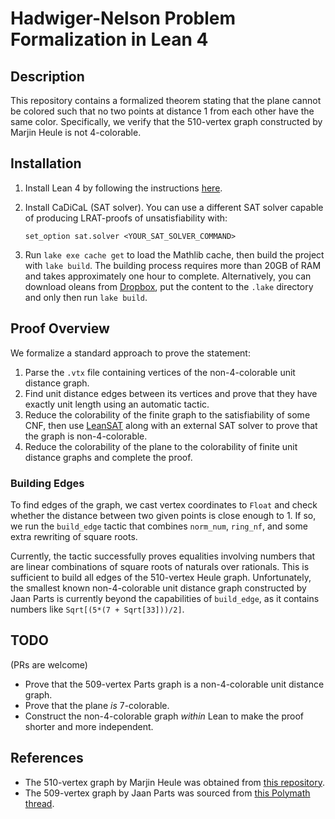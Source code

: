 # Hadwiger-Nelson Problem Formalization in Lean 4

## Description

This repository contains a formalized theorem stating that the plane cannot be colored such that no two points at distance 1 from each other have the same color. Specifically, we verify that the 510-vertex graph constructed by Marjin Heule is not 4-colorable.

## Installation

1. Install Lean 4 by following the instructions [here](https://leanprover-community.github.io/get_started.html).
2. Install CaDiCaL (SAT solver). You can use a different SAT solver capable of producing LRAT-proofs of unsatisfiability with:

   ```lean
   set_option sat.solver <YOUR_SAT_SOLVER_COMMAND>
   ```
3. Run `lake exe cache get` to load the Mathlib cache, then build the project with `lake build`. The building process requires more than 20GB of RAM and takes approximately one hour to complete. Alternatively, you can download oleans from [Dropbox](https://www.dropbox.com/scl/fi/e3pwr2x75n9e7peoj6cah/build.zip?rlkey=8ogw70fiir8d7jyzc4zfqmi89&st=pq0g4cqf&dl=0), put the content to the `.lake` directory and only then run `lake build`.

## Proof Overview

We formalize a standard approach to prove the statement:

1. Parse the `.vtx` file containing vertices of the non-4-colorable unit distance graph.
2. Find unit distance edges between its vertices and prove that they have exactly unit length using an automatic tactic.
3. Reduce the colorability of the finite graph to the satisfiability of some CNF, then use [LeanSAT](https://github.com/leanprover/leansat) along with an external SAT solver to prove that the graph is non-4-colorable.
4. Reduce the colorability of the plane to the colorability of finite unit distance graphs and complete the proof.

### Building Edges

To find edges of the graph, we cast vertex coordinates to `Float` and check whether the distance between two given points is close enough to 1. If so, we run the `build_edge` tactic that combines `norm_num`, `ring_nf`, and some extra rewriting of square roots.

Currently, the tactic successfully proves equalities involving numbers that are linear combinations of square roots of naturals over rationals. This is sufficient to build all edges of the 510-vertex Heule graph. Unfortunately, the smallest known non-4-colorable unit distance graph constructed by Jaan Parts is currently beyond the capabilities of `build_edge`, as it contains numbers like `Sqrt[(5*(7 + Sqrt[33]))/2]`.

## TODO
(PRs are welcome)
- Prove that the 509-vertex Parts graph is a non-4-colorable unit distance graph.
- Prove that the plane *is* 7-colorable.
- Construct the non-4-colorable graph *within* Lean to make the proof shorter and more independent.
  
## References
- The 510-vertex graph by Marjin Heule was obtained from [this repository](https://github.com/marijnheule/CNP-SAT/).
- The 509-vertex graph by Jaan Parts was sourced from [this Polymath thread](https://dustingmixon.wordpress.com/2019/12/12/polymath16-fifteenth-thread-writing-the-paper-and-chasing-down-loose-ends/).
